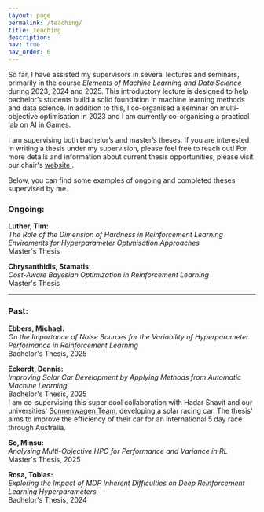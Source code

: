 ```yaml
---
layout: page
permalink: /teaching/
title: Teaching
description:
nav: true
nav_order: 6
---
```


<p>
So far, I have assisted my supervisors in several lectures and seminars, primarily in the course <i>Elements of Machine Learning and Data Science</i> during 2023, 2024 and 2025. This introductory lecture is designed to help bachelor’s students build a solid foundation in machine learning methods and data science.  In addition to this, I co-organised a seminar on multi-objective optimisation in 2023 and I am currently co-organising a practical lab on AI in Games.
</p>
<p>
I am supervising both bachelor’s and master’s theses. If you are interested in writing a thesis under my supervision, please feel free to reach out! For more details and information about current thesis opportunities, please visit our chair's <a href="https://www.aim.rwth-aachen.de/thesis.html"> website </a>.
</p>
<p>
Below, you can find some examples of ongoing and completed theses supervised by me.
</p>

### Ongoing:

<p>
<b>Luther, Tim:</b>
<br>
<i>The Role of the Dimension of Hardness in Reinforcement Learning Enviroments for Hyperparameter Optimisation Approaches</i>
<br>
Master's Thesis
</p>

<p>
<b>Chrysanthidis, Stamatis:</b>
<br>
<i>Cost-Aware Bayesian Optimization in Reinforcement Learning</i>
<br>
Master's Thesis
</p>

---

### Past:

<p>
<b>Ebbers, Michael:</b>
<br>
<i>On the Importance of Noise Sources for the Variability of Hyperparameter Performance in
Reinforcement Learning</i>
<br>
Bachelor's Thesis, 2025
</p>

<p>
<b>Eckerdt, Dennis:</b>
<br>
<i>Improving Solar Car Development by Applying Methods from Automatic Machine Learning</i>
<br>
Bachelor's Thesis, 2025
<br>
I am co-supervising this super cool collaboration with Hadar Shavit and our universities' <a href="https://www.sonnenwagen.org">Sonnenwagen Team</a>, developing a solar racing car. The thesis' aims to improve the efficiency of their car for an international 5 day race through Australia.
</p>

<p>
<b>So, Minsu:</b>
<br>
<i>Analysing Multi-Objective HPO for Performance and Variance in RL</i>
<br>
Master's Thesis, 2025
</p>

<p>
<b>Rosa, Tobias:</b> 
<br>
<i>Exploring the Impact of MDP Inherent Difficulties
on Deep Reinforcement Learning Hyperparameters</i> 
<br>
Bachelor's Thesis, 2024
</p>
